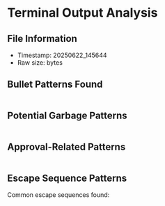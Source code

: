 # Terminal Output Analysis

## File Information
- Timestamp: 20250622_145644
- Raw size:  bytes

## Bullet Patterns Found
```
```

## Potential Garbage Patterns
```
```

## Approval-Related Patterns
```
```

## Escape Sequence Patterns
Common escape sequences found:
```
```
